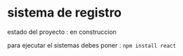 <h1>sistema de registro </h1>

estado del proyecto : en construccion 


para ejecutar el sistemas debes poner :
```npm install react ```

